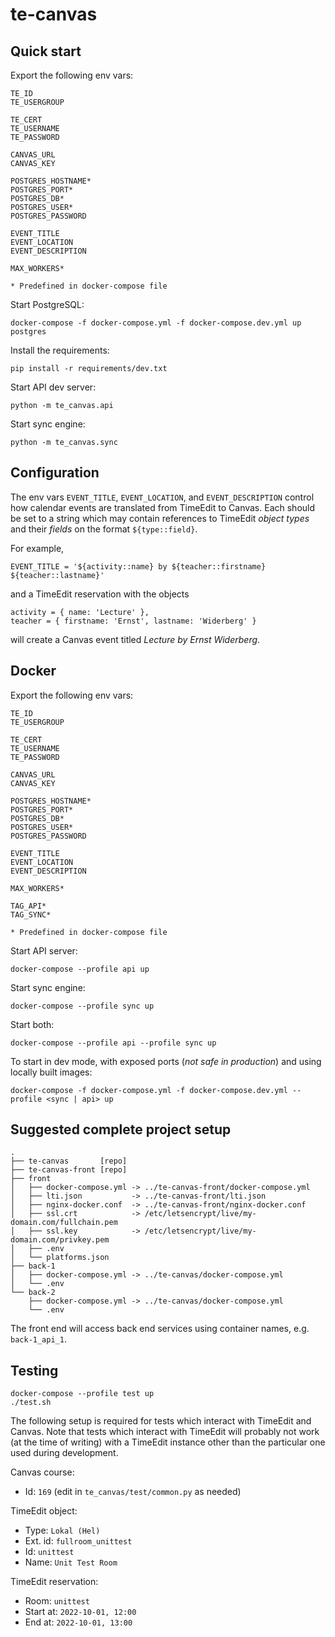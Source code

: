 # te-canvas

## Quick start

Export the following env vars:

```
TE_ID
TE_USERGROUP

TE_CERT
TE_USERNAME
TE_PASSWORD

CANVAS_URL
CANVAS_KEY

POSTGRES_HOSTNAME*
POSTGRES_PORT*
POSTGRES_DB*
POSTGRES_USER*
POSTGRES_PASSWORD

EVENT_TITLE
EVENT_LOCATION
EVENT_DESCRIPTION

MAX_WORKERS*

* Predefined in docker-compose file
```

Start PostgreSQL:

```
docker-compose -f docker-compose.yml -f docker-compose.dev.yml up postgres
```

Install the requirements:

```
pip install -r requirements/dev.txt
```

Start API dev server:

```
python -m te_canvas.api
```

Start sync engine:

```
python -m te_canvas.sync
```

## Configuration

The env vars `EVENT_TITLE`, `EVENT_LOCATION`, and `EVENT_DESCRIPTION` control how calendar events are translated from TimeEdit to Canvas. Each should be set to a string which may contain references to TimeEdit *object types* and their *fields* on the format `${type::field}`.

For example,

`EVENT_TITLE = '${activity::name} by ${teacher::firstname} ${teacher::lastname}'`

and a TimeEdit reservation with the objects

```
activity = { name: 'Lecture' },
teacher = { firstname: 'Ernst', lastname: 'Widerberg' }
```

will create a Canvas event titled *Lecture by Ernst Widerberg*.

## Docker

Export the following env vars:

```
TE_ID
TE_USERGROUP

TE_CERT
TE_USERNAME
TE_PASSWORD

CANVAS_URL
CANVAS_KEY

POSTGRES_HOSTNAME*
POSTGRES_PORT*
POSTGRES_DB*
POSTGRES_USER*
POSTGRES_PASSWORD

EVENT_TITLE
EVENT_LOCATION
EVENT_DESCRIPTION

MAX_WORKERS*

TAG_API*
TAG_SYNC*

* Predefined in docker-compose file
```

Start API server:

```
docker-compose --profile api up
```

Start sync engine:

```
docker-compose --profile sync up
```

Start both:

```
docker-compose --profile api --profile sync up
```

To start in dev mode, with exposed ports (*not safe in production*) and using locally built images:

```
docker-compose -f docker-compose.yml -f docker-compose.dev.yml --profile <sync | api> up
```

## Suggested complete project setup

```
.
├── te-canvas       [repo]
├── te-canvas-front [repo]
├── front
│   ├── docker-compose.yml -> ../te-canvas-front/docker-compose.yml
│   ├── lti.json           -> ../te-canvas-front/lti.json
│   ├── nginx-docker.conf  -> ../te-canvas-front/nginx-docker.conf
│   ├── ssl.crt            -> /etc/letsencrypt/live/my-domain.com/fullchain.pem
│   ├── ssl.key            -> /etc/letsencrypt/live/my-domain.com/privkey.pem
│   ├── .env
│   └── platforms.json
├── back-1
│   ├── docker-compose.yml -> ../te-canvas/docker-compose.yml
│   └── .env
└── back-2
    ├── docker-compose.yml -> ../te-canvas/docker-compose.yml
    └── .env
```

The front end will access back end services using container names, e.g. `back-1_api_1`.

## Testing

```
docker-compose --profile test up
./test.sh
```

The following setup is required for tests which interact with TimeEdit and Canvas. Note that tests which interact with TimeEdit will probably not work (at the time of writing) with a TimeEdit instance other than the particular one used during development.

Canvas course:

- Id: `169` (edit in `te_canvas/test/common.py` as needed)

TimeEdit object:

- Type: `Lokal (Hel)`
- Ext. id: `fullroom_unittest`
- Id: `unittest`
- Name: `Unit Test Room`

TimeEdit reservation:

- Room: `unittest`
- Start at: `2022-10-01, 12:00`
- End at: `2022-10-01, 13:00`
